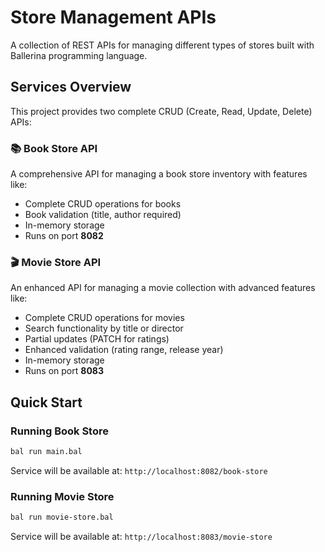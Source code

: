 # Store Management APIs

A collection of REST APIs for managing different types of stores built with Ballerina programming language.

## Services Overview

This project provides two complete CRUD (Create, Read, Update, Delete) APIs:

### 📚 Book Store API

A comprehensive API for managing a book store inventory with features like:

- Complete CRUD operations for books
- Book validation (title, author required)
- In-memory storage
- Runs on port **8082**

### 🎬 Movie Store API

An enhanced API for managing a movie collection with advanced features like:

- Complete CRUD operations for movies
- Search functionality by title or director
- Partial updates (PATCH for ratings)
- Enhanced validation (rating range, release year)
- In-memory storage
- Runs on port **8083**

## Quick Start

### Running Book Store

```bash
bal run main.bal
```

Service will be available at: `http://localhost:8082/book-store`

### Running Movie Store

```bash
bal run movie-store.bal
```

Service will be available at: `http://localhost:8083/movie-store`
